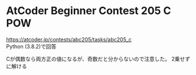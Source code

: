 # AtCoder Beginner Contest 205 C POW  
https://atcoder.jp/contests/abc205/tasks/abc205_c  
Python (3.8.2)で回答  

Cが偶数なら両方正の値になるが、奇数だと分からないので注意した。
2乗せずに解ける
